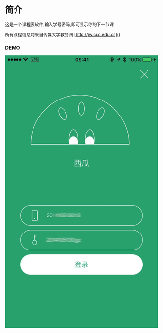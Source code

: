 # 简介

这是一个课程表软件,输入学号密码,即可显示你的下一节课

所有课程信息均来自传媒大学教务网 [http://jw.cuc.edu.cn]()

### DEMO

![this should be a gif](jwcuc-demo.gif)